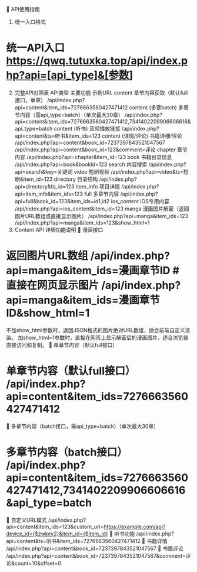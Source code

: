 🚀 API使用指南
1. 统一入口格式
# 统一API入口 https://qwq.tutuxka.top/api/index.php?api=[api_type]&[参数]
2. 完整API对照表
API类型	主要功能	示例URL
content	章节内容获取（默认full接口，单章）	/api/index.php?api=content&item_ids=7276663560427471412
content (多章batch)	多章节内容（需api_type=batch）（单次最大30章）	/api/index.php?api=content&item_ids=7276663560427471412,7341402209906606616&api_type=batch
content (听书)	音频播放链接	/api/index.php?api=content&ts=听书&item_ids=123
content (详情/评论)	书籍详细/评论	/api/index.php?api=content&book_id=7237397843521047567
/api/index.php?api=content&book_id=123&comment=评论
chapter	章节内容	/api/index.php?api=chapter&item_id=123
book	书籍目录信息	/api/index.php?api=book&bookId=123
search	内容搜索	/api/index.php?api=search&key=关键词
video	短剧视频	/api/index.php?api=video&ts=短剧&item_id=123
directory	目录结构	/api/index.php?api=directory&fq_id=123
item_info	项目详情	/api/index.php?api=item_info&item_ids=123
full	多章节内容	/api/index.php?api=full&book_id=123&item_ids=id1,id2
ios_content	iOS专用内容	/api/index.php?api=ios_content&item_id=123
manga	漫画图片解密（返回图片URL数组或直接显示图片）	/api/index.php?api=manga&item_ids=123
/api/index.php?api=manga&item_ids=123&show_html=1
3. Content API 详细功能说明
🔹 漫画接口
# 返回图片URL数组 /api/index.php?api=manga&item_ids=漫画章节ID # 直接在网页显示图片 /api/index.php?api=manga&item_ids=漫画章节ID&show_html=1
不加show_html参数时，返回JSON格式的图片绝对URL数组，适合前端自定义渲染。
加show_html=1参数时，直接在网页上显示解密后的漫画图片，适合浏览器直接访问和复制。
🔹 单章节内容（默认full接口）
# 单章节内容（默认full接口） /api/index.php?api=content&item_ids=7276663560427471412
🔹 多章节内容（batch接口，需api_type=batch）（单次最大30章）
# 多章节内容（batch接口） /api/index.php?api=content&item_ids=7276663560427471412,7341402209906606616&api_type=batch
🔹 自定义URL模式
/api/index.php?api=content&item_ids=123&custom_url=https://example.com/api?device_id={$zwkey2}&item_id={$item_id}
🔹 听书功能
/api/index.php?api=content&ts=听书&item_ids=7276663560427471412
🔹 书籍详情
/api/index.php?api=content&book_id=7237397843521047567
🔹 书籍评论
/api/index.php?api=content&book_id=7237397843521047567&comment=评论&count=10&offset=0